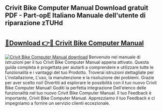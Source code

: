 ## Crivit Bike Computer Manual Download gratuit PDF - Part-opE Italiano Manuale dell'utente di riparazione zTUHd

# <h2><a href="http://dfcb1e.blite.top/?on=Crivit+Bike+Computer+Manual">🔗Download 👉🔴 Crivit Bike Computer Manual</a></h2>

[![Crivit Bike Computer Manual download](https://i.imgur.com/lujVjoI.png)](http://dfcb1e.blite.top/?on=Crivit+Bike+Computer+Manual)
Benvenuto nel manuale di istruzioni per il tuo Crivit Bike Computer Manual appena attivato. Questa guida completa è progettata per aiutarti a comprendere e utilizzare tutte le funzionalità e i vantaggi del tuo Prodotto. Troverai istruzioni dettagliate per L'installazione, L'uso, la manutenzione e la risoluzione dei problemi. Grazie per aver scelto noi! Divertiti ad esplorare le possibilità con il tuo nuovo Crivit Bike Computer Manual! Goditi la perfetta integrazione Dell'elenco delle funzionalità nel tuo nuovo Crivit Bike Computer Manual. Il tuo Feedback è importante, Crivit Bike Computer Manual. Apprezziamo il tuo Feedback e ci impegniamo a fornire un servizio clienti eccezionale.
